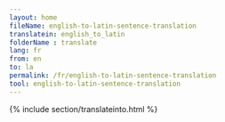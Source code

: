 ```yaml
---
layout: home
fileName: english-to-latin-sentence-translation
translatein: english_to_latin
folderName : translate
lang: fr
from: en
to: la
permalink: /fr/english-to-latin-sentence-translation
tool: english-to-latin-sentence-translation
---
```

{% include section/translateinto.html %}